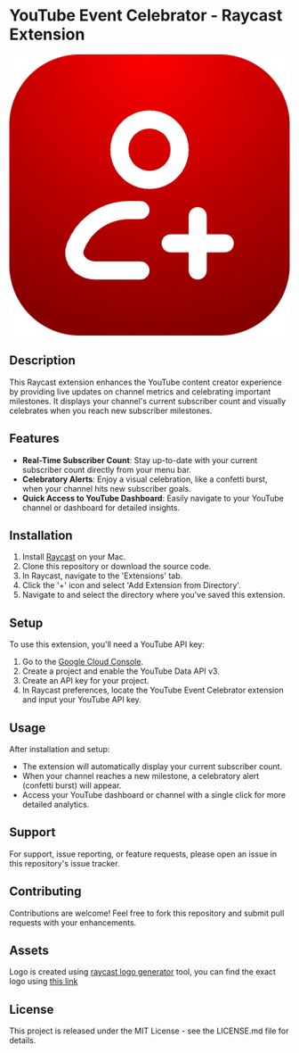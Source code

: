 # YouTube Event Celebrator - Raycast Extension

![YouTube Event Celebrator Logo](https://github.com/imaNNeo/raycast_extensions/blob/main/youtube-subscriber-celebrator/assets/command-icon.png?raw=true)

## Description

This Raycast extension enhances the YouTube content creator experience by providing live updates on channel metrics and celebrating important milestones. It displays your channel's current subscriber count and visually celebrates when you reach new subscriber milestones.

## Features

- **Real-Time Subscriber Count**: Stay up-to-date with your current subscriber count directly from your menu bar.
- **Celebratory Alerts**: Enjoy a visual celebration, like a confetti burst, when your channel hits new subscriber goals.
- **Quick Access to YouTube Dashboard**: Easily navigate to your YouTube channel or dashboard for detailed insights.

## Installation

1. Install [Raycast](https://raycast.com) on your Mac.
2. Clone this repository or download the source code.
3. In Raycast, navigate to the 'Extensions' tab.
4. Click the '+' icon and select 'Add Extension from Directory'.
5. Navigate to and select the directory where you've saved this extension.

## Setup

To use this extension, you'll need a YouTube API key:

1. Go to the [Google Cloud Console](https://console.cloud.google.com/).
2. Create a project and enable the YouTube Data API v3.
3. Create an API key for your project.
4. In Raycast preferences, locate the YouTube Event Celebrator extension and input your YouTube API key.

## Usage

After installation and setup:

- The extension will automatically display your current subscriber count.
- When your channel reaches a new milestone, a celebratory alert (confetti burst) will appear.
- Access your YouTube dashboard or channel with a single click for more detailed analytics.

## Support

For support, issue reporting, or feature requests, please open an issue in this repository's issue tracker.

## Contributing

Contributions are welcome! Feel free to fork this repository and submit pull requests with your enhancements.

## Assets
Logo is created using [raycast logo generator](https://icon.ray.so/) tool, you can find the exact logo using [this link](https://icon.ray.so/?fileName=extension_icon&icon=add-person&backgroundRadius=128&backgroundStrokeSize=0&backgroundStrokeColor=%23FFFFFF&backgroundRadialGlare=true&backgroundNoiseTexture=false&backgroundNoiseTextureOpacity=25&backgroundStrokeOpacity=100&iconColor=%23FFFFFF&iconSize=352&selectedPresetIndex=null&customSvg=undefined&backgroundFillType=Solid&backgroundStartColor=%23860000&backgroundEndColor=%23FF0000&backgroundAngle=45)

## License

This project is released under the MIT License - see the LICENSE.md file for details.